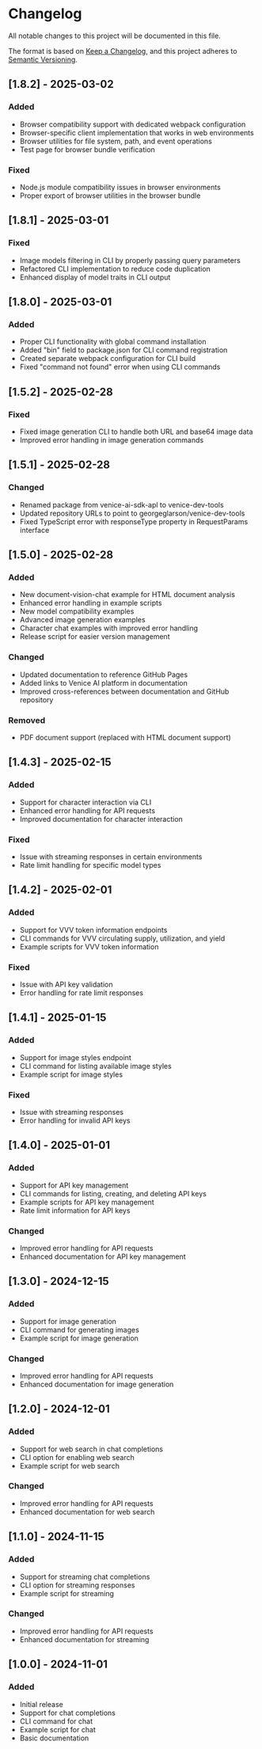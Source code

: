 # Changelog

All notable changes to this project will be documented in this file.

The format is based on [Keep a Changelog](https://keepachangelog.com/en/1.0.0/),
and this project adheres to [Semantic Versioning](https://semver.org/spec/v2.0.0.html).

## [1.8.2] - 2025-03-02

### Added
- Browser compatibility support with dedicated webpack configuration
- Browser-specific client implementation that works in web environments
- Browser utilities for file system, path, and event operations
- Test page for browser bundle verification

### Fixed
- Node.js module compatibility issues in browser environments
- Proper export of browser utilities in the browser bundle

## [1.8.1] - 2025-03-01

### Fixed
- Image models filtering in CLI by properly passing query parameters
- Refactored CLI implementation to reduce code duplication
- Enhanced display of model traits in CLI output

## [1.8.0] - 2025-03-01

### Added
- Proper CLI functionality with global command installation
- Added "bin" field to package.json for CLI command registration
- Created separate webpack configuration for CLI build
- Fixed "command not found" error when using CLI commands

## [1.5.2] - 2025-02-28

### Fixed
- Fixed image generation CLI to handle both URL and base64 image data
- Improved error handling in image generation commands

## [1.5.1] - 2025-02-28

### Changed
- Renamed package from venice-ai-sdk-apl to venice-dev-tools
- Updated repository URLs to point to georgeglarson/venice-dev-tools
- Fixed TypeScript error with responseType property in RequestParams interface

## [1.5.0] - 2025-02-28

### Added
- New document-vision-chat example for HTML document analysis
- Enhanced error handling in example scripts
- New model compatibility examples
- Advanced image generation examples
- Character chat examples with improved error handling
- Release script for easier version management

### Changed
- Updated documentation to reference GitHub Pages
- Added links to Venice AI platform in documentation
- Improved cross-references between documentation and GitHub repository

### Removed
- PDF document support (replaced with HTML document support)

## [1.4.3] - 2025-02-15

### Added
- Support for character interaction via CLI
- Enhanced error handling for API requests
- Improved documentation for character interaction

### Fixed
- Issue with streaming responses in certain environments
- Rate limit handling for specific model types

## [1.4.2] - 2025-02-01

### Added
- Support for VVV token information endpoints
- CLI commands for VVV circulating supply, utilization, and yield
- Example scripts for VVV token information

### Fixed
- Issue with API key validation
- Error handling for rate limit responses

## [1.4.1] - 2025-01-15

### Added
- Support for image styles endpoint
- CLI command for listing available image styles
- Example script for image styles

### Fixed
- Issue with streaming responses
- Error handling for invalid API keys

## [1.4.0] - 2025-01-01

### Added
- Support for API key management
- CLI commands for listing, creating, and deleting API keys
- Example scripts for API key management
- Rate limit information for API keys

### Changed
- Improved error handling for API requests
- Enhanced documentation for API key management

## [1.3.0] - 2024-12-15

### Added
- Support for image generation
- CLI command for generating images
- Example script for image generation

### Changed
- Improved error handling for API requests
- Enhanced documentation for image generation

## [1.2.0] - 2024-12-01

### Added
- Support for web search in chat completions
- CLI option for enabling web search
- Example script for web search

### Changed
- Improved error handling for API requests
- Enhanced documentation for web search

## [1.1.0] - 2024-11-15

### Added
- Support for streaming chat completions
- CLI option for streaming responses
- Example script for streaming

### Changed
- Improved error handling for API requests
- Enhanced documentation for streaming

## [1.0.0] - 2024-11-01

### Added
- Initial release
- Support for chat completions
- CLI command for chat
- Example script for chat
- Basic documentation